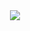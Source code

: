 <div id="header" align="center">
  <img src="https://i.giphy.com/media/v1.Y2lkPTc5MGI3NjExZWZ5aDg0andrcXh3OTdha2cwMzZja3ltZjZ6Mzl4N2JzZ3p1ODVtciZlcD12MV9pbnRlcm5hbF9naWZfYnlfaWQmY3Q9Zw/MPxg9U887PS0B8XT4J/giphy.gif"/>
</div>

